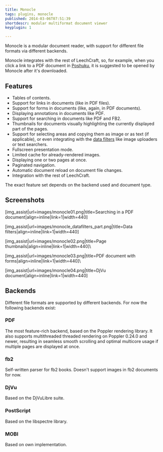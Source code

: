 ```yaml
---
title: Monocle
tags: plugins, monocle
published: 2014-03-06T07:51:39
shortdescr: modular multiformat document viewer
keyplugin: 1

---
```


Monocle is a modular document reader, with support for different file
formats via different backends.

Monocle integrates with the rest of LeechCraft, so, for example, when
you click a link to a PDF document in [Poshuku](/plugins-poshuku), it is
suggested to be opened by Monocle after it's downloaded.

Features
--------

- Tables of contents.
- Support for links in documents (like in PDF files).
- Support for forms in documents (like, again, in PDF documents).
- Displaying annotations in documents like PDF.
- Support for searching in documents like PDF and FB2.
- Thumbnails for documents visually highlighting the currently
  displayed part of the pages.
- Support for selecting areas and copying them as image or as text (if
  applicable), or even integrating with the [data
  filters](/concepts-data-filters) like image uploaders or
  text searchers.
- Fullscreen presentation mode.
- Limited cache for already-rendered images.
- Displaying one or two pages at once.
- Paginated navigation.
- Automatic document reload on document file changes.
- Integration with the rest of LeechCraft.

The exact feature set depends on the backend used and document type.

Screenshots
-----------

\[img\_assist|url=images/monocle01.png|title=Searching in a PDF document|align=inline|link=1|width=440\]

\[img\_assist|url=images/monocle\_datafilters\_part.png|title=Data filters|align=inline|link=1|width=440\]

\[img\_assist|url=images/monocle02.png|title=Page thumbnails|align=inline|link=1|width=440\]\

\[img\_assist|url=images/monocle03.png|title=PDF document with forms|align=inline|link=1|width=440\]\

\[img\_assist|url=images/monocle04.png|title=DjVu document|align=inline|link=1|width=440\]

Backends
--------

Different file formats are supported by different backends. For now the
following backends exist:

### PDF

The most feature-rich backend, based on the Poppler rendering library.
It also supports multithreaded threaded rendering on Poppler 0.24.0 and
newer, resulting in seamless smooth scrolling and optimal multicore
usage if multiple pages are displayed at once.

### fb2

Self-written parser for fb2 books. Doesn't support images in fb2
documents for now.

### DjVu

Based on the DjVuLibre suite.

### PostScript

Based on the libspectre library.

### MOBI

Based on own implementation.
